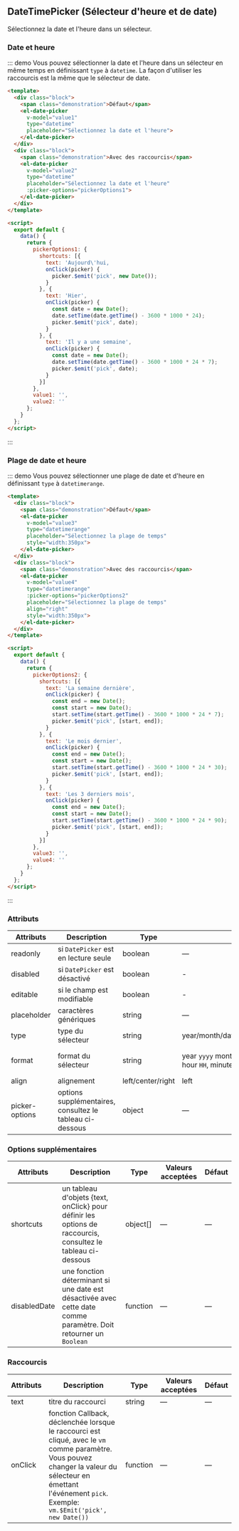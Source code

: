 <script>
  module.exports = {
    data() {
      return {
        pickerOptions1: {
          shortcuts: [{
            text: 'Aujourd\'hui,
            onClick(picker) {
              picker.$emit('pick', new Date());
            }
          }, {
            text: 'Hier',
            onClick(picker) {
              const date = new Date();
              date.setTime(date.getTime() - 3600 * 1000 * 24);
              picker.$emit('pick', date);
            }
          }, {
            text: 'Il y a une semaine',
            onClick(picker) {
              const date = new Date();
              date.setTime(date.getTime() - 3600 * 1000 * 24 * 7);
              picker.$emit('pick', date);
            }
          }]
        },
        pickerOptions2: {
          shortcuts: [{
            text: 'La semaine dernière',
            onClick(picker) {
              const end = new Date();
              const start = new Date();
              start.setTime(start.getTime() - 3600 * 1000 * 24 * 7);
              picker.$emit('pick', [start, end]);
            }
          }, {
            text: 'Le mois dernier',
            onClick(picker) {
              const end = new Date();
              const start = new Date();
              start.setTime(start.getTime() - 3600 * 1000 * 24 * 30);
              picker.$emit('pick', [start, end]);
            }
          }, {
            text: 'Les 3 derniers mois',
            onClick(picker) {
              const end = new Date();
              const start = new Date();
              start.setTime(start.getTime() - 3600 * 1000 * 24 * 90);
              picker.$emit('pick', [start, end]);
            }
          }]
        },
        value1: '',
        value2: '',
        value3: new Date(),
        value4: '',
        value5: '',
        value6: '',
        value7: '',
        value8: '',
        value9: '',
        value10: '',
        value11: '',
        value12: '',
        value13: '',
        value14: '',
        value15: '',
        value16: ''
      };
    }
  };
</script>

## DateTimePicker (Sélecteur d'heure et de date)

Sélectionnez la date et l'heure dans un sélecteur.

###  Date et heure

::: demo Vous pouvez sélectionner la date et l'heure dans un sélecteur en même temps en définissant `type` à `datetime`. La façon d'utiliser les raccourcis est la même que le sélecteur de date.
```html
<template>
  <div class="block">
    <span class="demonstration">Défaut</span>
    <el-date-picker
      v-model="value1"
      type="datetime"
      placeholder="Sélectionnez la date et l'heure">
    </el-date-picker>
  </div>
  <div class="block">
    <span class="demonstration">Avec des raccourcis</span>
    <el-date-picker
      v-model="value2"
      type="datetime"
      placeholder="Sélectionnez la date et l'heure"
      :picker-options="pickerOptions1">
    </el-date-picker>
  </div>
</template>

<script>
  export default {
    data() {
      return {
        pickerOptions1: {
          shortcuts: [{
            text: 'Aujourd\'hui,
            onClick(picker) {
              picker.$emit('pick', new Date());
            }
          }, {
            text: 'Hier',
            onClick(picker) {
              const date = new Date();
              date.setTime(date.getTime() - 3600 * 1000 * 24);
              picker.$emit('pick', date);
            }
          }, {
            text: 'Il y a une semaine',
            onClick(picker) {
              const date = new Date();
              date.setTime(date.getTime() - 3600 * 1000 * 24 * 7);
              picker.$emit('pick', date);
            }
          }]
        },
        value1: '',
        value2: ''
      };
    }
  };
</script>
```
:::

### Plage de date et heure

::: demo Vous pouvez sélectionner une plage de date et d'heure en définissant `type` à `datetimerange`.
```html
<template>
  <div class="block">
    <span class="demonstration">Défaut</span>
    <el-date-picker
      v-model="value3"
      type="datetimerange"
      placeholder="Sélectionnez la plage de temps"
      style="width:350px">
    </el-date-picker>
  </div>
  <div class="block">
    <span class="demonstration">Avec des raccourcis</span>
    <el-date-picker
      v-model="value4"
      type="datetimerange"
      :picker-options="pickerOptions2"
      placeholder="Sélectionnez la plage de temps"
      align="right"
      style="width:350px">
    </el-date-picker>
  </div>
</template>

<script>
  export default {
    data() {
      return {
        pickerOptions2: {
          shortcuts: [{
            text: 'La semaine dernière',
            onClick(picker) {
              const end = new Date();
              const start = new Date();
              start.setTime(start.getTime() - 3600 * 1000 * 24 * 7);
              picker.$emit('pick', [start, end]);
            }
          }, {
            text: 'Le mois dernier',
            onClick(picker) {
              const end = new Date();
              const start = new Date();
              start.setTime(start.getTime() - 3600 * 1000 * 24 * 30);
              picker.$emit('pick', [start, end]);
            }
          }, {
            text: 'Les 3 derniers mois',
            onClick(picker) {
              const end = new Date();
              const start = new Date();
              start.setTime(start.getTime() - 3600 * 1000 * 24 * 90);
              picker.$emit('pick', [start, end]);
            }
          }]
        },
        value3: '',
        value4: ''
      };
    }
  };
</script>
```
:::

### Attributs
| Attributs      | Description          | Type      | Valeurs acceptées       | Défaut  |
|---------- |-------------- |---------- |--------------------------------  |-------- |
| readonly | si `DatePicker` est en lecture seule | boolean | — | false |
| disabled | si `DatePicker` est désactivé | boolean | - | false |
| editable | si le champ est modifiable | boolean | - | true |
| placeholder | caractères génériques | string | — | — |
| type | type du sélecteur | string | year/month/date/datetime/week/datetimerange/daterange | date |
| format | format du sélecteur | string | year `yyyy` month `MM` day `dd`, <br>hour `HH`, minute `mm`, second `ss` | yyyy-MM-dd |
| align | alignement | left/center/right | left |
| picker-options | options supplémentaires, consultez le tableau ci-dessous | object | — | {} |

### Options supplémentaires
| Attributs      | Description          | Type      | Valeurs acceptées       | Défaut  |
|---------- |-------------- |---------- |--------------------------------  |-------- |
| shortcuts | un tableau d'objets {text, onClick} pour définir les options de raccourcis, consultez le tableau ci-dessous | object[] | — | — |
| disabledDate | une fonction déterminant si une date est désactivée avec cette date comme paramètre. Doit retourner un `Boolean` | function | — | — |

### Raccourcis
| Attributs      | Description          | Type      | Valeurs acceptées       | Défaut  |
|---------- |-------------- |---------- |--------------------------------  |-------- |
| text | titre du raccourci | string | — | — |
| onClick | fonction Callback, déclenchée lorsque le raccourci est cliqué, avec le `vm` comme paramètre. <br> Vous pouvez changer la valeur du sélecteur en émettant l'événement `pick`. <br> Exemple: `vm.$Emit('pick', new Date())` | function | — | — |
